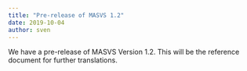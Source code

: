 ```yaml
---
title: "Pre-release of MASVS 1.2"
date: 2019-10-04
author: sven
---
```


We have a pre-release of MASVS Version 1.2. This will be the reference document for further translations.

<!-- more -->

